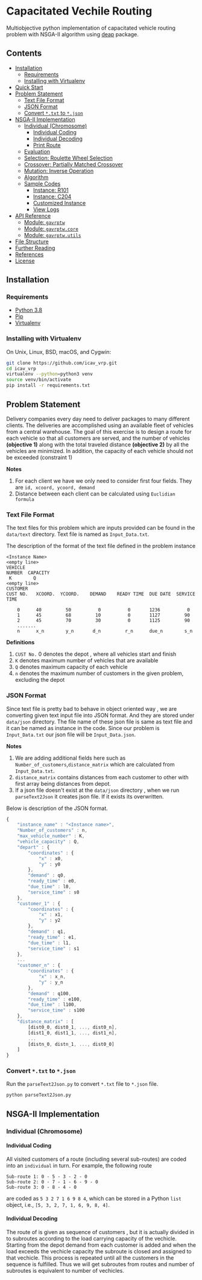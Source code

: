 

# Capacitated Vechile Routing

Multiobjective python implementation of capacitated vehicle routing
 problem with NSGA-II algorithm using [deap](https://github.com/deap/deap) package.


## Contents
- [Installation](#installation)
    - [Requirements](#requirements)
    - [Installing with Virtualenv](#installing-with-virtualenv)
- [Quick Start](#quick-start)
- [Problem Statement](#problem-statement)
    - [Text File Format](#text-file-format)
    - [JSON Format](#json-format)
    - [Convert `*.txt` to `*.json`](#convert-txt-to-json)
- [NSGA-II Implementation](#nsga-ii-implementation)
    - [Individual (Chromosome)](#individual-chromosome)
        - [Individual Coding](#individual-coding)
        - [Individual Decoding](#individual-decoding)
        - [Print Route](#print-route)
    - [Evaluation](#evaluation)
    - [Selection: Roulette Wheel Selection](#selection-roulette-wheel-selection)
    - [Crossover: Partially Matched Crossover](#crossover-partially-matched-crossover)
    - [Mutation: Inverse Operation](#mutation-inverse-operation)
    - [Algorithm](#algorithm)
    - [Sample Codes](#sample-codes)
        - [Instance: R101](#instance-r101)
        - [Instance: C204](#instance-c204)
        - [Customized Instance](#customized-instance)
        - [View Logs](#view-logs)
- [API Reference](#api-reference)
    - [Module: `gavrptw`](#module-gavrptw)
    - [Module: `gavrptw.core`](#module-gavrptwcore)
    - [Module: `gavrptw.utils`](#module-gavrptwutils)
- [File Structure](#file-structure)
- [Further Reading](#further-reading)
- [References](#references)
- [License](#license)


## Installation
### Requirements
- [Python 3.8](https://docs.python.org/)
- [Pip](https://pypi.python.org/pypi/pip)
- [Virtualenv](https://virtualenv.pypa.io/en/stable/)

### Installing with Virtualenv
On Unix, Linux, BSD, macOS, and Cygwin:

```sh
git clone https://github.com/icav_vrp.git
cd icav_vrp
virtualenv --python=python3 venv
source venv/bin/activate
pip install -r requirements.txt
```

## Problem Statement
Delivery companies every day
need to deliver packages to many different clients. The deliveries are accomplished using an
available fleet of vehicles from a central warehouse. The goal of this exercise is to design a
route for each vehicle so that all customers are served, and the number of vehicles
**(objective 1)** along with the total traveled distance **(objective 2)** by all the vehicles are
minimized. In addition, the capacity of each vehicle should not be exceeded (constraint 1)

**Notes**
1. For each client we have we only need to consider first four fields. They are `id, xcoord, ycoord, demand`
2. Distance between each client can be calculated using `Euclidian formula`

### Text File Format
The text files for this problem which are inputs provided can be found in the 
`data/text` directory. Text file is named as `Input_Data.txt`.

The description of the format of the text file defined in the problem instance

```
<Instance Name>
<empty line>
VEHICLE
NUMBER  CAPACITY
 K        Q
<empty line>
CUSTOMER
CUST NO.   XCOORD.  YCOORD.    DEMAND    READY TIME  DUE DATE  SERVICE TIME
 
    0      40         50          0          0       1236          0   
    1      45         68         10          0       1127         90   
    2      45         70         30          0       1125         90
    .......
    n      x_n        y_n       d_n         r_n      due_n        s_n 
```

**Definitions**
1. `CUST No.` 0 denotes the depot , where all vehicles start and finish
2.  `K` denotes maximum number of vehicles that are available
3.  `Q` denotes maximum capacity of each vehicle
4.  `n` denotes the maximum number of customers in the given problem, excluding the depot

### JSON Format
Since text file is pretty bad to behave in object oriented way , we are converting
given text input file into JSON format. And they are stored under `data/json` directory.
The file name of these json file is same as text file and it can be named as instance in the
code. Since our problem is `Input_Data.txt` our json file will be `Input_Data.json`.

**Notes**
1. We are adding additional fields here such as `Number_of_customers`,`distance_matrix`
which are calculated from `Input_Data.txt`.
2. `distance_matrix` contains distances from each customer to other with first array being distances from
depot.
3. If a json file doesn't exist at the `data/json` directory , when we run `parseText2Json` it creates
json file. If it exists its overwritten.


Below is description of the JSON format.

```js
{
    "instance_name" : "<Instance name>",
    "Number_of_customers" : n,
    "max_vehicle_number" : K,
    "vehicle_capacity" : Q,
    "depart" : {
        "coordinates" : {
            "x" : x0,
            "y" : y0
        },
        "demand" : q0,
        "ready_time" : e0,
        "due_time" : l0,
        "service_time" : s0
    },
    "customer_1" : {
        "coordinates" : {
            "x" : x1,
            "y" : y2
        },
        "demand" : q1,
        "ready_time" : e1,
        "due_time" : l1,
        "service_time" : s1
    },
    ...
    "customer_n" : {
        "coordinates" : {
            "x" : x_n,
            "y" : y_n
        },
        "demand" : q100,
        "ready_time" : e100,
        "due_time" : l100,
        "service_time" : s100
    },
    "distance_matrix" : [
        [dist0_0, dist0_1, ..., dist0_n],
        [dist1_0, dist1_1, ..., dist1_n],
        ...
        [distn_0, distn_1, ..., dist0_0]
    ]
}

```

### Convert `*.txt` to `*.json`
Run the `parseText2Json.py` to convert `*.txt` file to `*.json` file.

```sh
python parseText2Json.py
```

## NSGA-II Implementation

### Individual (Chromosome)
#### Individual Coding
All visited customers of a route (including several sub-routes) are coded into an `individual` in turn. For example, the following route

```
Sub-route 1: 0 - 5 - 3 - 2 - 0
Sub-route 2: 0 - 7 - 1 - 6 - 9 - 0
Sub-route 3: 0 - 8 - 4 - 0
```
are coded as `5 3 2 7 1 6 9 8 4`, which can be stored 
in a Python `list` object, i.e., `[5, 3, 2, 7, 1, 6, 9, 8, 4]`.


#### Individual Decoding
The route of is given as sequence of customers , but it is actually divided in to subroutes according to the
load carrying capacity of the vechicle. Starting from the depot demand from each customer is added and when the load
exceeds the vechicle capacity the subroute is closed and assigned to that vechicle. This process is repeated until all
the customers in the sequence is fulfilled. Thus we will get subroutes from routes and number of subroutes
is equivalent to number of vechicles.






























